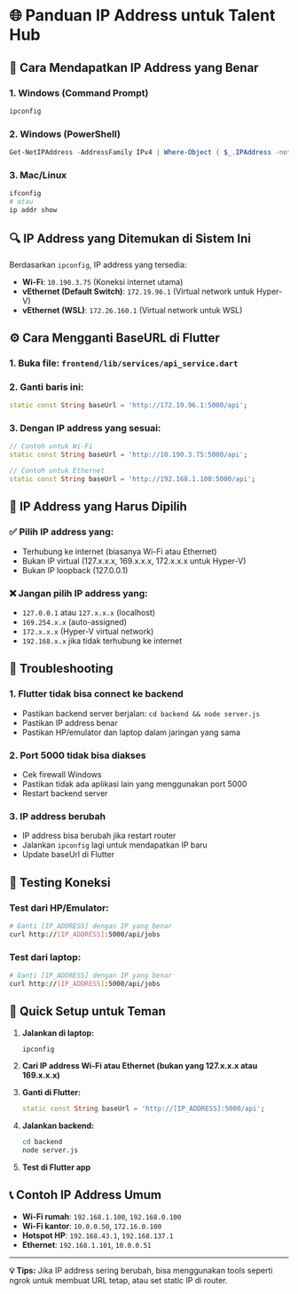 # 🌐 Panduan IP Address untuk Talent Hub

## 📍 Cara Mendapatkan IP Address yang Benar

### 1. **Windows (Command Prompt)**
```cmd
ipconfig
```

### 2. **Windows (PowerShell)**
```powershell
Get-NetIPAddress -AddressFamily IPv4 | Where-Object { $_.IPAddress -notlike "127.*" -and $_.IPAddress -notlike "169.*" }
```

### 3. **Mac/Linux**
```bash
ifconfig
# atau
ip addr show
```

## 🔍 IP Address yang Ditemukan di Sistem Ini

Berdasarkan `ipconfig`, IP address yang tersedia:

- **Wi-Fi**: `10.190.3.75` (Koneksi internet utama)
- **vEthernet (Default Switch)**: `172.19.96.1` (Virtual network untuk Hyper-V)
- **vEthernet (WSL)**: `172.26.160.1` (Virtual network untuk WSL)

## ⚙️ Cara Mengganti BaseURL di Flutter

### 1. Buka file: `frontend/lib/services/api_service.dart`

### 2. Ganti baris ini:
```dart
static const String baseUrl = 'http://172.19.96.1:5000/api';
```

### 3. Dengan IP address yang sesuai:
```dart
// Contoh untuk Wi-Fi
static const String baseUrl = 'http://10.190.3.75:5000/api';

// Contoh untuk Ethernet
static const String baseUrl = 'http://192.168.1.100:5000/api';
```

## 🎯 IP Address yang Harus Dipilih

### ✅ **Pilih IP address yang:**
- Terhubung ke internet (biasanya Wi-Fi atau Ethernet)
- Bukan IP virtual (127.x.x.x, 169.x.x.x, 172.x.x.x untuk Hyper-V)
- Bukan IP loopback (127.0.0.1)

### ❌ **Jangan pilih IP address yang:**
- `127.0.0.1` atau `127.x.x.x` (localhost)
- `169.254.x.x` (auto-assigned)
- `172.x.x.x` (Hyper-V virtual network)
- `192.168.x.x` jika tidak terhubung ke internet

## 🔧 Troubleshooting

### 1. **Flutter tidak bisa connect ke backend**
- Pastikan backend server berjalan: `cd backend && node server.js`
- Pastikan IP address benar
- Pastikan HP/emulator dan laptop dalam jaringan yang sama

### 2. **Port 5000 tidak bisa diakses**
- Cek firewall Windows
- Pastikan tidak ada aplikasi lain yang menggunakan port 5000
- Restart backend server

### 3. **IP address berubah**
- IP address bisa berubah jika restart router
- Jalankan `ipconfig` lagi untuk mendapatkan IP baru
- Update baseUrl di Flutter

## 📱 Testing Koneksi

### Test dari HP/Emulator:
```bash
# Ganti [IP_ADDRESS] dengan IP yang benar
curl http://[IP_ADDRESS]:5000/api/jobs
```

### Test dari laptop:
```bash
# Ganti [IP_ADDRESS] dengan IP yang benar
curl http://[IP_ADDRESS]:5000/api/jobs
```

## 🚀 Quick Setup untuk Teman

1. **Jalankan di laptop:**
   ```cmd
   ipconfig
   ```

2. **Cari IP address Wi-Fi atau Ethernet (bukan yang 127.x.x.x atau 169.x.x.x)**

3. **Ganti di Flutter:**
   ```dart
   static const String baseUrl = 'http://[IP_ADDRESS]:5000/api';
   ```

4. **Jalankan backend:**
   ```cmd
   cd backend
   node server.js
   ```

5. **Test di Flutter app**

## 📞 Contoh IP Address Umum

- **Wi-Fi rumah**: `192.168.1.100`, `192.168.0.100`
- **Wi-Fi kantor**: `10.0.0.50`, `172.16.0.100`
- **Hotspot HP**: `192.168.43.1`, `192.168.137.1`
- **Ethernet**: `192.168.1.101`, `10.0.0.51`

---

**💡 Tips:** Jika IP address sering berubah, bisa menggunakan tools seperti ngrok untuk membuat URL tetap, atau set static IP di router.


